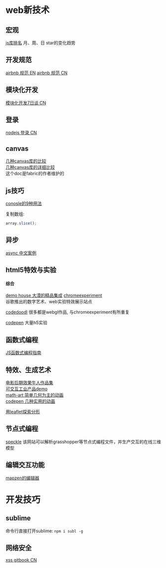 # web新技术

## 宏观
[js库排名](http://stats.js.org/) 月、周、日 star的变化趋势

## 开发规范
[airbnb 规范 EN](https://github.com/airbnb/javascript)
[airbnb 规范 CN](https://github.com/sivan/javascript-style-guide)

## 模块化开发
[模块化开发7日谈 CN](http://huangxuan.me/js-module-7day)

## 登录
[nodejs 登录 CN](https://nodejust.com/nodejs-passport-auth-tutorial/zh-cn/)
## canvas
[几种canvas库的比较](http://jo2.org/html5-canvas-libary-introduction/)<br>
[几种canvas库的详细比较](https://docs.google.com/spreadsheets/d/1JYEGMN2jJtmwyjB4DMw3uaYLVMkduf61suKpiOzo0hc/edit#gid=0)<br>
这个doc是fabric的作者维护的

## js技巧

[conosle的9种用法](https://github.com/dwqs/blog/issues/32)

复制数组:
```javascript
array.slice();
```


## 异步
[async 中文案例](https://github.com/bsspirit/async_demo)
## html5特效与实验
#### 综合
[demo house 大漠的精品集成]()
[chromeexperiment](https://www.chromeexperiments.com/)<br>
谷歌推出的数字艺术、web实验特效展示站点

[codedoodl](http://codedoodl.es/)
很多都是webgl作品, 与chromeexperiment有所重复

[codepen](http://codepen.io/)
大量h5实验

## 函数式编程
[JS函数式编程指南](https://www.gitbook.com/book/llh911001/mostly-adequate-guide-chinese/details)

## 特效、生成艺术
[电影后期效果牛人作品集](http://jonathankim.tv/)<br>
[可交互工业产品demo](https://www.airtightinteractive.com/demos/js/emsx/)<br>
[math-art 简单几何为主的动画](http://shonkwiler.org/)<br>
[codepen 几种实用的动画](http://codepen.io/timrijkse/pen/ALgZpp)

[用leaflet探索分形](https://github.com/IvanSanchez/Leaflet.MandelbrotGL)

## 节点式编程
[speckle](http://beta.speckle.xyz/view/s/4Jj8Am3tg)
该网站可以解析grasshopper等节点式编程文件，并生产交互的在线三维模型

## 编辑交互功能
[mapzen的编辑器](http://tangrams.github.io/tangram-play/)<br>


# 开发技巧
## sublime
命令行直接打开sublime: `npm i subl -g`


## 网络安全
[xss gitbook CN](https://wizardforcel.gitbooks.io/xss-worms-and-viruses/content/2.html)
